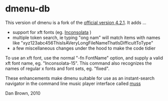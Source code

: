 dmenu-db
========

This version of dmenu is a fork of the 
[official version 4.2.1](http://tools.suckless.org/dmenu/). It adds ...

* support for xft fonts (eg. [Inconsolata](http://www.levien.com/type/myfonts/inconsolata.html) )
* multiple token search, ie typing "ong nam" will match items with names
  like "xyz123abc456ThisIsAVeryLongFileNameThatIsDifficultToType"
* a few miscellaneous changes under the hood to make the code tidier

To use an xft font, use the normal "-fn FontName" option, and supply a valid
xft font name, eg. "Inconsolata-15". This command also recognizes the names of
regular x fonts and font sets, eg. "fixed".

These enhancements make dmenu suitable for use as an instant-search
navigator in the command line music player interface called [muss](http://github.com/dbro/muss)

Dan Brown, 2010

